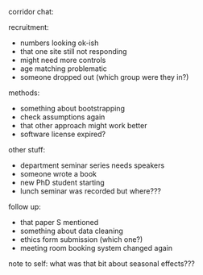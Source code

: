 corridor chat:

recruitment:
- numbers looking ok-ish
- that one site still not responding
- might need more controls
- age matching problematic
- someone dropped out (which group were they in?)

methods:
- something about bootstrapping
- check assumptions again
- that other approach might work better
- software license expired?

other stuff:
- department seminar series needs speakers
- someone wrote a book
- new PhD student starting
- lunch seminar was recorded but where???

follow up:
- that paper S mentioned
- something about data cleaning
- ethics form submission (which one?)
- meeting room booking system changed again

note to self: what was that bit about seasonal effects??? 